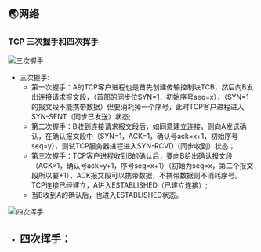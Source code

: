 ## 🌏网络

### TCP 三次握手和四次挥手
![三次握手](https://images2017.cnblogs.com/blog/985821/201708/985821-20170802101806802-1497343688.png)  
+ 三次握手:
  - 第一次握手：A的TCP客户进程也是首先创建传输控制块TCB，然后向B发出连接请求报文段，（首部的同步位SYN=1，初始序号seq=x），（SYN=1的报文段不能携带数据）但要消耗掉一个序号，此时TCP客户进程进入SYN-SENT（同步已发送）状态;
  - 第二次握手：B收到连接请求报文段后，如同意建立连接，则向A发送确认，在确认报文段中（SYN=1，ACK=1，确认号ack=x+1，初始序号seq=y），测试TCP服务器进程进入SYN-RCVD（同步收到）状态；
  - 第三次握手：TCP客户进程收到B的确认后，要向B给出确认报文段（ACK=1，确认号ack=y+1，序号seq=x+1）（初始为seq=x，第二个报文段所以要+1），ACK报文段可以携带数据，不携带数据则不消耗序号。TCP连接已经建立，A进入ESTABLISHED（已建立连接）;
  - 当B收到A的确认后，也进入ESTABLISHED状态。

![四次挥手](https://images2017.cnblogs.com/blog/985821/201708/985821-20170802101823505-1177747613.png)
+ 四次挥手：
  - 

